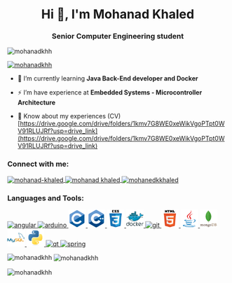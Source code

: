 <h1 align="center">Hi 👋, I'm Mohanad Khaled</h1>
<h3 align="center">Senior Computer Engineering student</h3>

<p align="left"> <img src="https://komarev.com/ghpvc/?username=mohanadkhh&label=Profile%20views&color=0e75b6&style=flat" alt="mohanadkhh" /> </p>

<p align="left"> <a href="https://github.com/ryo-ma/github-profile-trophy"><img src="https://github-profile-trophy.vercel.app/?username=mohanadkhh" alt="mohanadkhh" /></a> </p>

- 🌱 I’m currently learning **Java Back-End developer and Docker**
- ⚡ I’m have experience at **Embedded Systems - Microcontroller Architecture**

- 📄 Know about my experiences (CV) [https://drive.google.com/drive/folders/1kmv7G8WE0xeWikVgoPTpt0WV91RLUJRf?usp=drive_link](https://drive.google.com/drive/folders/1kmv7G8WE0xeWikVgoPTpt0WV91RLUJRf?usp=drive_link)

<h3 align="left">Connect with me:</h3>
<p align="left">
<a href="https://linkedin.com/in/mohanad-khaled" target="blank">
  <img align="center" src="https://raw.githubusercontent.com/rahuldkjain/github-profile-readme-generator/master/src/images/icons/Social/linked-in-alt.svg" alt="mohanad-khaled" height="30" width="40" />
</a>
<a href="https://facebook.com/mohanad.khaled.official" target="blank">
  <img align="center" src="https://raw.githubusercontent.com/rahuldkjain/github-profile-readme-generator/master/src/images/icons/Social/facebook.svg" alt="mohanad khaled" height="30" width="40" />
</a>
<a href="https://www.hackerrank.com/mohanedkkhaled" target="blank">
  <img align="center" src="https://raw.githubusercontent.com/rahuldkjain/github-profile-readme-generator/master/src/images/icons/Social/hackerrank.svg" alt="mohanedkkhaled" height="30" width="40" />
</a>
</p>


<h3 align="left">Languages and Tools:</h3>
<p align="left"> <a href="https://angular.io" target="_blank" rel="noreferrer"> <img src="https://angular.io/assets/images/logos/angular/angular.svg" alt="angular" width="40" height="40"/> </a> <a href="https://www.arduino.cc/" target="_blank" rel="noreferrer"> <img src="https://cdn.worldvectorlogo.com/logos/arduino-1.svg" alt="arduino" width="40" height="40"/> </a> <a href="https://www.cprogramming.com/" target="_blank" rel="noreferrer"> <img src="https://raw.githubusercontent.com/devicons/devicon/master/icons/c/c-original.svg" alt="c" width="40" height="40"/> </a> <a href="https://www.w3schools.com/cpp/" target="_blank" rel="noreferrer"> <img src="https://raw.githubusercontent.com/devicons/devicon/master/icons/cplusplus/cplusplus-original.svg" alt="cplusplus" width="40" height="40"/> </a> <a href="https://www.w3schools.com/css/" target="_blank" rel="noreferrer"> <img src="https://raw.githubusercontent.com/devicons/devicon/master/icons/css3/css3-original-wordmark.svg" alt="css3" width="40" height="40"/> </a> <a href="https://www.docker.com/" target="_blank" rel="noreferrer"> <img src="https://raw.githubusercontent.com/devicons/devicon/master/icons/docker/docker-original-wordmark.svg" alt="docker" width="40" height="40"/> </a> <a href="https://git-scm.com/" target="_blank" rel="noreferrer"> <img src="https://www.vectorlogo.zone/logos/git-scm/git-scm-icon.svg" alt="git" width="40" height="40"/> </a> <a href="https://www.w3.org/html/" target="_blank" rel="noreferrer"> <img src="https://raw.githubusercontent.com/devicons/devicon/master/icons/html5/html5-original-wordmark.svg" alt="html5" width="40" height="40"/> </a> <a href="https://www.java.com" target="_blank" rel="noreferrer"> <img src="https://raw.githubusercontent.com/devicons/devicon/master/icons/java/java-original.svg" alt="java" width="40" height="40"/> </a> <a href="https://www.mongodb.com/" target="_blank" rel="noreferrer"> <img src="https://raw.githubusercontent.com/devicons/devicon/master/icons/mongodb/mongodb-original-wordmark.svg" alt="mongodb" width="40" height="40"/> </a> <a href="https://www.mysql.com/" target="_blank" rel="noreferrer"> <img src="https://raw.githubusercontent.com/devicons/devicon/master/icons/mysql/mysql-original-wordmark.svg" alt="mysql" width="40" height="40"/> </a> <a href="https://www.python.org" target="_blank" rel="noreferrer"> <img src="https://raw.githubusercontent.com/devicons/devicon/master/icons/python/python-original.svg" alt="python" width="40" height="40"/> </a> <a href="https://www.qt.io/" target="_blank" rel="noreferrer"> <img src="https://upload.wikimedia.org/wikipedia/commons/0/0b/Qt_logo_2016.svg" alt="qt" width="40" height="40"/> </a> <a href="https://spring.io/" target="_blank" rel="noreferrer"> <img src="https://www.vectorlogo.zone/logos/springio/springio-icon.svg" alt="spring" width="40" height="40"/> </a> </p>

<p><img align="left" src="https://github-readme-stats.vercel.app/api/top-langs?username=mohanadkhh&show_icons=true&locale=en&layout=compact" alt="mohanadkhh" /></p>

<p>&nbsp;<img align="center" src="https://github-readme-stats.vercel.app/api?username=mohanadkhh&show_icons=true&locale=en" alt="mohanadkhh" /></p>

<p><img align="center" src="https://github-readme-streak-stats.herokuapp.com/?user=mohanadkhh&" alt="mohanadkhh" /></p>
